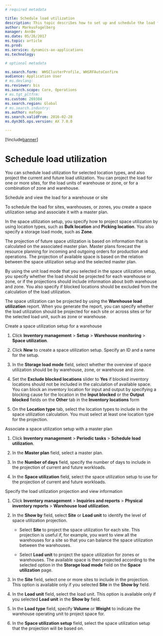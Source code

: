 ```yaml
---
# required metadata

title: Schedule load utilization
description: This topic describes how to set up and schedule the load for a warehouse.
author: MarkusFogelberg
manager: AnnBe
ms.date: 05/26/2017
ms.topic: article
ms.prod: 
ms.service: dynamics-ax-applications
ms.technology: 

# optional metadata

ms.search.form:  WHSClusterProfile, WHSRFAutoConfirm
audience: Application User
# ms.devlang: 
ms.reviewer: bis
ms.search.scope: Core, Operations
# ms.tgt_pltfrm: 
ms.custom: 269384
ms.search.region: Global
# ms.search.industry: 
ms.author: mafoge
ms.search.validFrom: 2016-02-28
ms.dyn365.ops.version: AX 7.0.0

---
```


[!include[banner](../includes/banner.md)]

# Schedule load utilization

You can schedule load utilization for selected location types, and also project
the current and future load utilization. You can project the load for one or
more sites, for the load units of warehouse or zone, or for a combination of
zone and warehouse.

Schedule and view the load for a warehouse or site

To schedule the load for sites, warehouses, or zones, you create a space
utilization setup and associate it with a master plan.

In the space utilization setup, you specify how to project space utilization by
using location types, such as **Bulk location** and **Picking location**. You
also specify a storage load mode, such as **Zone**.

The projection of future space utilization is based on information that is
calculated on the associated master plan. Master plans forecast the resource
planning for incoming and outgoing orders for production and operations. The
projection of available space is based on the relation between the space
utilization setup and the selected master plan.

By using the unit load mode that you selected in the space utilization setup,
you specify whether the load should be projected for each warehouse or zone, or
if the projections should include information about both warehouse and zone. You
also specify if blocked locations should be excluded from the calculation of the
load utilization.

The space utilization can be projected by using the **Warehouse load
utilization** report. When you generate the report, you can specify whether the
load utilization should be projected for each site or across sites or for the
selected load unit, such as zone or warehouse.

Create a space utilization setup for a warehouse

1.  Click **Inventory management** \> **Setup** \> **Warehouse monitoring** \>
    **Space utilization**.

2.  Click **New** to create a space utilization setup. Specify an ID and a name
    for the setup.

3.  In the **Storage load mode** field, select whether the overview of space
    utilization should be by warehouse, zone, or warehouse and zone.

4.  Set the **Exclude blocked locations** slider to **Yes** if blocked inventory
    locations should not be included in the calculation of available space. You
    can block an inventory location for input and output by specifying a
    blocking cause for the location in the **Input blocked** or the **Output
    blocked** fields on the **Other** tab in the **Inventory locations** form

5.  On the **Location type** tab, select the location types to include in the
    space utilization calculation. You must select at least one location type
    for the projection.

Associate a space utilization setup with a master plan

1.  Click **Inventory management** \> **Periodic tasks** \> **Schedule load
    utilization**.

2.  In the **Master plan** field, select a master plan.

3.  In the **Number of days** field, specify the number of days to include in
    the projection of current and future workloads.

4.  In the **Space utilization** field, select the space utilization setup to
    use for the projection of current and future workloads.

Specify the load utilization projection and view information

1.  Click **Inventory management** \> **Inquiries and reports** \> **Physical
    inventory reports** \> **Warehouse load utilization**.

2.  In the **Show by** field, select **Site** or **Load unit** to identify the
    level of space utilization projection.

    -   Select **Site** to project the space utilization for each site. This
        projection is useful if, for example, you want to view all the
        warehouses for a site so that you can balance the space utilization
        between the warehouses.

    -   Select **Load unit** to project the space utilization for zones or
        warehouses. The available space is then projected according to the
        selected option in the **Storage load mode** field on the **Space
        utilization** page.

3.  In the **Site** field, select one or more sites to include in the
    projection. This option is available only if you selected **Site** in the
    **Show by** field.

4.  In the **Load unit** field, select the load unit. This option is available
    only if you selected **Load unit** in the **Show by** field.

5.  In the **Load type** field, specify **Volume** or **Weight** to indicate the
    warehouse operating unit to project space for.

6.  In the **Space utilization setup** field, select the space utilization setup
    that the projection will be based on.
